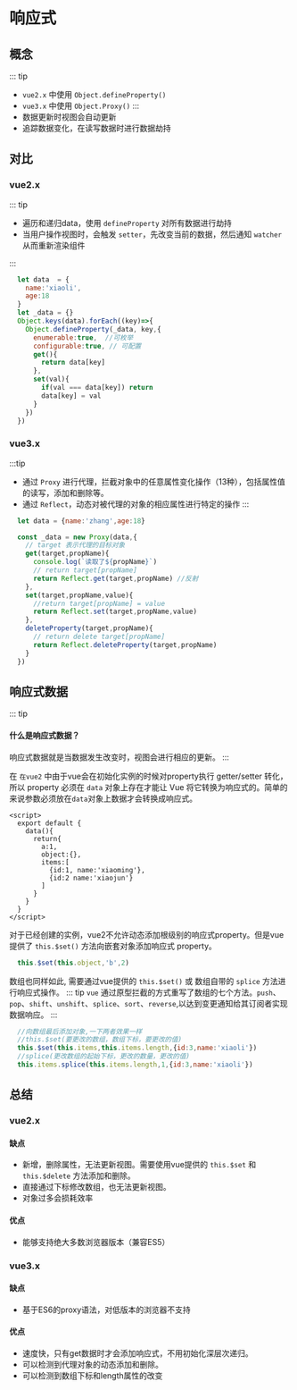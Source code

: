 # 响应式

## 概念

::: tip
  * `vue2.x` 中使用 `Object.defineProperty()`
  * `vue3.x` 中使用 `Object.Proxy()`
:::
  * 数据更新时视图会自动更新
  * 追踪数据变化，在读写数据时进行数据劫持

## 对比
  ### vue2.x
::: tip
  * 遍历和递归data，使用 `defineProperty` 对所有数据进行劫持
  * 当用户操作视图时，会触发 `setter`，先改变当前的数据，然后通知 `watcher` 从而重新渲染组件
 
:::
  ``` js
    let data  = {
      name:'xiaoli',
      age:18
    }
    let _data = {}
    Object.keys(data).forEach((key)=>{
      Object.defineProperty(_data, key,{
        enumerable:true,  //可枚举
        configurable:true, // 可配置
        get(){
          return data[key]
        },
        set(val){
          if(val === data[key]) return
          data[key] = val
        }
      })
    })
  ```

  ### vue3.x
  :::tip
  * 通过 `Proxy` 进行代理，拦截对象中的任意属性变化操作（13种），包括属性值的读写，添加和删除等。
  * 通过 `Reflect`，动态对被代理的对象的相应属性进行特定的操作
  :::

  ``` js
    let data = {name:'zhang',age:18}

    const _data = new Proxy(data,{
      // target 表示代理的目标对象
      get(target,propName){
        console.log(`读取了${propName}`)
        // return target[propName]
        return Reflect.get(target,propName) //反射
      },
      set(target,propName,value){
        //return target[propName] = value
        return Reflect.set(target,propName,value)
      },
      deleteProperty(target,propName){
        // return delete target[propName]
        return Reflect.deleteProperty(target,propName)
      }
    })
  ```
## 响应式数据
  ::: tip
  #### 什么是响应式数据？
  响应式数据就是当数据发生改变时，视图会进行相应的更新。
  :::

  在 `在vue2` 中由于vue会在初始化实例的时候对property执行 getter/setter 转化，所以 property 必须在 `data` 对象上存在才能让 Vue 将它转换为响应式的。简单的来说参数必须放在`data`对象上数据才会转换成响应式。
  ```vue 
  <script>
    export default {
      data(){
        return{
          a:1,
          object:{},
          items:[
            {id:1, name:'xiaoming'},
            {id:2 name:'xiaojun'}
          ]
        }
      }
    }
  </script>
  ```
  对于已经创建的实例，vue2不允许动态添加根级别的响应式property。但是vue提供了 `this.$set()` 方法向嵌套对象添加响应式 property。
  ```js
    this.$set(this.object,'b',2)
  ``` 
  数组也同样如此, 需要通过vue提供的 `this.$set()` 或 数组自带的 `splice` 方法进行响应式操作。
  ::: tip 
  `vue` 通过原型拦截的方式重写了数组的七个方法。`push`、`pop`、`shift`、`unshift`、`splice`、`sort`、`reverse`,以达到变更通知给其订阅者实现数据响应。
  :::
  ``` js 
    //向数组最后添加对象,一下两者效果一样
    //this.$set(要更改的数组，数组下标，要更改的值)
    this.$set(this.items,this.items.length,{id:3,name:'xiaoli'}) 
    //splice(更改数组的起始下标，更改的数量，更改的值)
    this.items.splice(this.items.length,1,{id:3,name:'xiaoli'})
  ```

## 总结
  ### vue2.x
  #### 缺点
  * 新增，删除属性，无法更新视图。需要使用vue提供的 `this.$set` 和 `this.$delete` 方法添加和删除。
  * 直接通过下标修改数组，也无法更新视图。
  * 对象过多会损耗效率
  #### 优点
  * 能够支持绝大多数浏览器版本（兼容ES5）

  ### vue3.x
  #### 缺点
  * 基于ES6的proxy语法，对低版本的浏览器不支持
  #### 优点
  * 速度快，只有get数据时才会添加响应式，不用初始化深层次递归。
  * 可以检测到代理对象的动态添加和删除。
  * 可以检测到数组下标和length属性的改变
  

